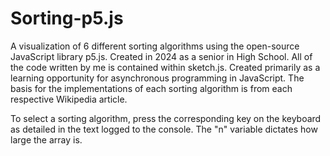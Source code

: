 # Sorting-p5.js
A visualization of 6 different sorting algorithms using the open-source JavaScript library p5.js. Created in 2024 as a senior in High School. All of the code written by me is contained within sketch.js. Created primarily as a learning opportunity for asynchronous programming in JavaScript. The basis for the implementations of each sorting algorithm is from each respective Wikipedia article.

To select a sorting algorithm, press the corresponding key on the keyboard as detailed in the text logged to the console. The "n" variable dictates how large the array is.
